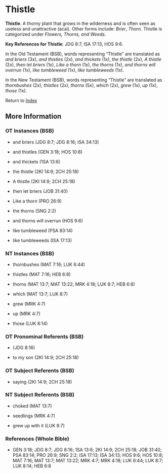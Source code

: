 # Thistle
**Thistle**. 
A thorny plant that grows in the wilderness and is often seen as useless and unattractive (acai). 
Other forms include: 
*Brier*, *Thorn*. 
Thistle is categorized under _Flowers, Thorns, and Weeds_. 


**Key References for Thistle**: 
JDG 8:7, ISA 17:13, HOS 9:6. 


In the Old Testament (BSB), words representing “Thistle” are translated as 
*and briers* (3x), *and thistles* (2x), *and thickets* (1x), *the thistle* (2x), *A thistle* (2x), *then let briers* (1x), *Like a thorn* (1x), *the thorns* (1x), *and thorns will overrun* (1x), *like tumbleweed* (1x), *like tumbleweeds* (1x). 


In the New Testament (BSB), words representing “Thistle” are translated as 
*thornbushes* (2x), *thistles* (2x), *thorns* (5x), *which* (2x), *grew* (1x), *up* (1x), *those* (1x). 


Return to [Index](00-Index.md)

## More Information

### OT Instances (BSB)

* and briers (JDG 8:7; JDG 8:16; ISA 34:13)

* and thistles (GEN 3:18; HOS 10:8)

* and thickets (1SA 13:6)

* the thistle (2KI 14:9; 2CH 25:18)

* A thistle (2KI 14:9; 2CH 25:18)

* then let briers (JOB 31:40)

* Like a thorn (PRO 26:9)

* the thorns (SNG 2:2)

* and thorns will overrun (HOS 9:6)

* like tumbleweed (PSA 83:14)

* like tumbleweeds (ISA 17:13)



### NT Instances (BSB)

* thornbushes (MAT 7:16; LUK 6:44)

* thistles (MAT 7:16; HEB 6:8)

* thorns (MAT 13:7; MAT 13:22; MRK 4:18; LUK 8:7; HEB 6:8)

* which (MAT 13:7; LUK 8:7)

* grew (MRK 4:7)

* up (MRK 4:7)

* those (LUK 8:14)



### OT Pronominal Referents (BSB)

*  (JDG 8:16)

* to my son (2KI 14:9; 2CH 25:18)



### OT Subject Referents (BSB)

* saying (2KI 14:9; 2CH 25:18)



### NT Subject Referents (BSB)

* choked (MAT 13:7)

* seedlings (MRK 4:7)

* grew up with it (LUK 8:7)



### References (Whole Bible)

* GEN 3:18; JDG 8:7; JDG 8:16; 1SA 13:6; 2KI 14:9; 2CH 25:18; JOB 31:40; PSA 83:14; PRO 26:9; SNG 2:2; ISA 17:13; ISA 34:13; HOS 9:6; HOS 10:8; MAT 7:16; MAT 13:7; MAT 13:22; MRK 4:7; MRK 4:18; LUK 6:44; LUK 8:7; LUK 8:14; HEB 6:8



